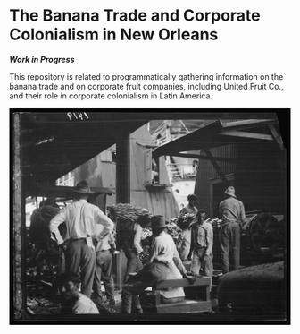 # The Banana Trade and Corporate Colonialism in New Orleans

***Work in Progress*** 

This repository is related to programmatically gathering information on the banana trade and on corporate fruit companies, including United Fruit Co., and their role in corporate colonialism in Latin America. 

![Unloading bananas, New Orleans](7a03431v.jpg)